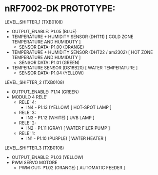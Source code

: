 
# nRF7002-DK PROTOTYPE:

LEVEL_SHIFTER_1 (TXB0108)
  - OUTPUT_ENABLE: P1.05 (BLUE)
  - TEMPERATURE + HUMIDITY SENSOR (DHT11) [ COLD ZONE TEMPERATURE AND HUMIDUTY ]
    - SENSOR DATA: P1.00 (ORANGE)
  - TEMPERATURE + HUMIDITY SENSOR (DHT22 / am2302) [ HOT ZONE TEMPERATURE AND HUMIDUTY ]
    - SENSOR DATA: P1.01 (GREEN)
  - TEMPERATURE SENSOR (DS18B20) [ WATER TEMPERATURE ]
    - SENSOR DATA: P1.04 (YELLOW)

LEVEL_SHIFTER_2 (TXB0108)
  - OUTPUT_ENABLE: P1.14 (GREEN)
  - MODULO 4 RELE'
    - RELE' 4: 
      - IN4 - P1.13 (YELLOW) [ HOT-SPOT LAMP ]
    - RELE' 3: 
      - IN3 - P1.12 (WHITE) [ UVB LAMP ]
    - RELE' 2: 
      - IN2 - P1.11 (GRAY) [ WATER FILER PUMP ]
    - RELE' 1: 
      - IN1 - P1.10 (PURPLE) [ WATER HEATER ]

LEVEL_SHIFTER_3 (TXB0108)
  - OUTPUT_ENABLE: P1.03 (YELLOW)
  - PWM SERVO MOTORE
    - PWM OUT: P1.02 (ORANGE) [ AUTOMATIC FEEDER ]

